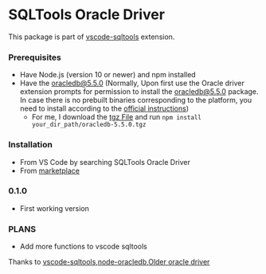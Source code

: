# SQLTools Oracle Driver 
This package is part of [vscode-sqltools](https://vscode-sqltools.mteixeira.dev/?umd_source=repository&utm_medium=readme&utm_campaign=mysql) extension.

### Prerequisites
* Have Node.js (version 10 or newer) and npm installed
* Have the oracledb@5.5.0 (Normally, Upon first use the Oracle driver extension prompts for permission to install the oracledb@5.5.0 package. In case there is no prebuilt binaries corresponding to the platform, you need to install according to the [official instructions](https://node-oracledb.readthedocs.io/en/latest/user_guide/installation.html#node-oracledb-installation-instructions))
   * For me, I download the [tgz File](https://github.com/oracle/node-oracledb/releases/download/v5.5.0/oracledb-src-5.5.0.tgz) and run `npm install your_dir_path/oracledb-5.5.0.tgz`


### Installation
* From VS Code by searching SQLTools Oracle Driver
* From [marketplace](https://marketplace.visualstudio.com/items?itemName=hurly.sqltools-oracle-driver)
### 0.1.0
* First working version


### PLANS
* Add more functions to vscode sqltools

Thanks to [vscode-sqltools](https://github.com/mtxr/vscode-sqltools),[node-oracledb](https://github.com/oracle/node-oracledb),[Older oracle driver](https://github.com/mickeypearce/vscode-sqltools)